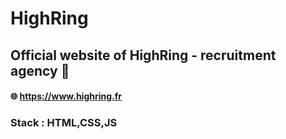 ﻿# HighRing 

## Official website of HighRing - recruitment agency 🏢

#### 🌐 https://www.highring.fr 

### Stack : HTML,CSS,JS 






